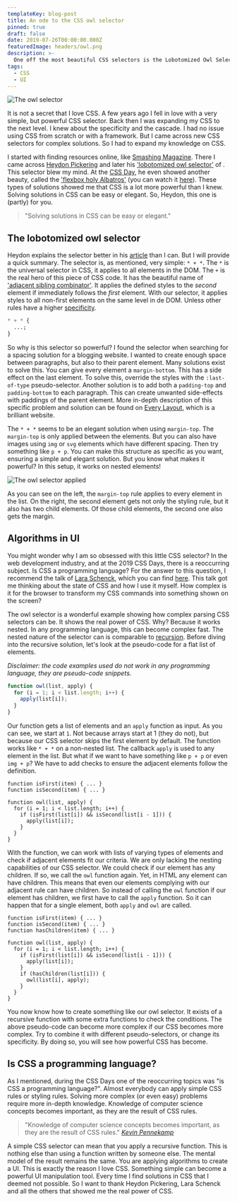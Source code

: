 ```yaml
---
templateKey: blog-post
title: An ode to the CSS owl selector
pinned: true
draft: false
date: 2019-07-26T00:00:00.000Z
featuredImage: headers/owl.png
description: >-
  One off the most beautiful CSS selectors is the Lobotomized Owl Selector of Heydon Pickering
tags:
  - CSS
  - UI
---
```


![The owl selector](/img/owl-selector.png 'The owl selector')

It is not a secret that I love CSS. A few years ago I fell in love with a very simple, but powerful CSS selector. Back then I was expanding my CSS to the next level. I knew about the specificity and the cascade. I had no issue using CSS from scratch or with a framework. But I came across new CSS selectors for complex solutions. So I had to expand my knowledge on CSS.

I started with finding resources online, like [Smashing Magazine](https://smashingmagazine.com/). There I came across [Heydon Pickering](https://twitter.com/heydonworks) and later his ['lobotomized owl selector'](https://alistapart.com/article/axiomatic-css-and-lobotomized-owls/) of . This selector blew my mind. At the [CSS Day](https://cssday.nl/2019), he even showed another beauty, called the ['flexbox holy Albatros'](http://www.heydonworks.com/article/the-flexbox-holy-albatross) (you can watch it [here](https://www.youtube.com/watch?v=RUyNJaoJH_k)). These types of solutions showed me that CSS is a lot more powerful than I knew. Solving solutions in CSS can be easy or elegant. So, Heydon, this one is (partly) for you.

> "Solving solutions in CSS can be easy or elegant."

## The lobotomized owl selector

Heydon explains the selector better in his [article](https://alistapart.com/article/axiomatic-css-and-lobotomized-owls/) than I can. But I will provide a quick summary. The selector is, as mentioned, very simple: `* + *`. The `*` is the universal selector in CSS, it applies to all elements in the DOM. The `+` is the real hero of this piece of CSS code. It has the beautiful name of ['adjacent sibling combinator'](https://developer.mozilla.org/en-US/docs/Web/CSS/Adjacent_sibling_combinator). It applies the defined styles to the _second_ element if immediately follows the _first_ element. With our selector, it applies styles to all non-first elements on the same level in de DOM. Unless other rules have a higher [specificity](https://css-tricks.com/specifics-on-css-specificity/).

```css
* + * {
  ...;
}
```

So why is this selector so powerful? I found the selector when searching for a spacing solution for a blogging website. I wanted to create enough space between paragraphs, but also to their parent element. Many solutions exist to solve this. You can give every element a `margin-bottom`. This has a side effect on the last element. To solve this, override the styles with the `:last-of-type` pseudo-selector. Another solution is to add both a `padding-top` and `padding-bottom` to each paragraph. This can create unwanted side-effects with paddings of the parent element. More in-depth description of this specific problem and solution can be found on [Every Layout](https://every-layout.dev/layouts/stack/), which is a brilliant website.

The `* + *` seems to be an elegant solution when using `margin-top`. The `margin-top` is only applied between the elements. But you can also have images using `img` or `svg` elements which have different spacing. Then try something like `p + p`. You can make this structure as specific as you want, ensuring a simple and elegant solution. But you know what makes it powerful? In this setup, it works on nested elements!

![The owl selector applied](/img/owl-layout.png 'The owl selector applied')

As you can see on the left, the `margin-top` rule applies to every element in the list. On the right, the second element gets not only the styling rule, but it also has two child elements. Of those child elements, the second one also gets the margin.

## Algorithms in UI

You might wonder why I am so obsessed with this little CSS selector? In the web development industry, and at the 2019 CSS Days, there is a reoccurring subject. Is CSS a programming language? For the answer to this question, I recommend the talk of [Lara Schenck](https://twitter.com/laras126), which you can find [here](https://www.youtube.com/watch?v=dtddBM8s7xY). This talk got me thinking about the state of CSS and how I use it myself. How complex is it for the browser to transform my CSS commands into something shown on the screen?

The owl selector is a wonderful example showing how complex parsing CSS selectors can be. It shows the real power of CSS. Why? Because it works nested. In any programming language, this can become complex fast. The nested nature of the selector can is comparable to [recursion](<https://en.wikipedia.org/wiki/Recursion_(computer_science)>). Before diving into the recursive solution, let's look at the pseudo-code for a flat list of elements.

_Disclaimer: the code examples used do not work in any programming language, they are pseudo-code snippets._

```js
function owl(list, apply) {
  for (i = 1; i < list.length; i++) {
    apply(list[i]);
  }
}
```

Our function gets a list of elements and an `apply` function as input. As you can see, we start at `1`. Not because arrays start at 1 (they do not), but because our CSS selector skips the first element by default. The function works like `* + *` on a non-nested list. The callback `apply` is used to any element in the list. But what if we want to have something like `p + p` or even `img + p`? We have to add checks to ensure the adjacent elements follow the definition.

```js{1,2,5}
function isFirst(item) { ... }
function isSecond(item) { ... }

function owl(list, apply) {
  for (i = 1; i < list.length; i++) {
    if (isFirst(list[i]) && isSecond(list[i - 1])) {
      apply(list[i]);
    }
  }
}
```

With the function, we can work with lists of varying types of elements and check if adjacent elements fit our criteria. We are only lacking the nesting capabilities of our CSS selector. We could check if our element has any children. If so, we call the `owl` function again. Yet, in HTML any element can have children. This means that even our elements complying with our adjacent rule can have children. So instead of calling the `owl` function if our element has children, we first have to call the `apply` function. So it can happen that for a single element, both `apply` and `owl` are called.

```js{3, 10, 11, 12}
function isFirst(item) { ... }
function isSecond(item) { ... }
function hasChildren(item) { ... }

function owl(list, apply) {
  for (i = 1; i < list.length; i++) {
    if (isFirst(list[i]) && isSecond(list[i - 1])) {
      apply(list[i]);
    }
    if (hasChildren(list[i])) {
      owl(list[i], apply);
    }
  }
}
```

You now know how to create something like our owl selector. It exists of a recursive function with some extra functions to check the conditions. The above pseudo-code can become more complex if our CSS becomes more complex. Try to combine it with different pseudo-selectors, or change its specificity. By doing so, you will see how powerful CSS has become.

## Is CSS a programming language?

As I mentioned, during the CSS Days one of the reoccurring topics was "is CSS a programming language?". Almost everybody can apply simple CSS rules or styling rules. Solving more complex (or even easy) problems require more in-depth knowledge. Knowledge of computer science concepts becomes important, as they are the result of CSS rules.

> "Knowledge of computer science concepts becomes important, as they are the result of CSS rules."
> <cite>[Kevin Pennekamp](https://kevtiq.dev)</cite>

A simple CSS selector can mean that you apply a recursive function. This is nothing else than using a function written by someone else. The mental model of the result remains the same. You are applying algorithms to create a UI. This is exactly the reason I love CSS. Something simple can become a powerful UI manipulation tool. Every time I find solutions in CSS that I deemed not possible. So I want to thank Heydon Pickering, Lara Schenck and all the others that showed me the real power of CSS.
